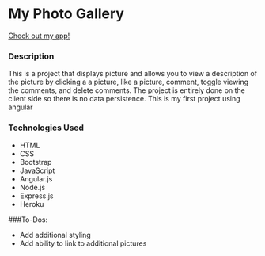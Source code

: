 # My Photo Gallery

[Check out my app!](https://shrouded-everglades-16777.herokuapp.com/)

### Description

This is a project that displays picture and allows you to view a description of the picture by clicking a a picture, like a picture, comment, toggle viewing the comments, and delete comments. The project is entirely done on the client side so there is no data persistence. This is my first project using angular

### Technologies Used

* HTML
* CSS
* Bootstrap
* JavaScript
* Angular.js
* Node.js
* Express.js
* Heroku

###To-Dos:

* Add additional styling
* Add ability to link to additional pictures
